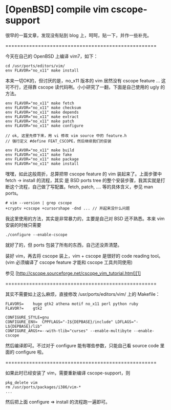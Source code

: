 # [OpenBSD] compile vim cscope-support

很早的一篇文章，发现没有贴到 blog 上，呵呵，贴一下，并作一些补充。

===================================================

今天在自己的 OpenBSD 上编译 vim7，如下： 

```
cd /usr/ports/editors/vim/ 
env FLAVOR="no_x11" make install 
```

本来一切OK的，但讨厌的是，no_x11 版本的 vim 居然没有 cscope feature ... 这可不行，还得靠 cscope 读代码咧。小小研究了一翻，下面是自己使用的 ugly 的方法。

```
env FLAVOR="no_x11" make fetch 
env FLAVOR="no_x11" make checksum 
env FLAVOR="no_x11" make depends 
env FLAVOR="no_x11" make extract 
env FLAVOR="no_x11" make patch 
env FLAVOR="no_x11" make configure 

// ok, 这里先停下来，用 vi 修改 vim source 中的 feature.h 
// 强行定义 #define FEAT_CSCOPE，然后继续我们的安装 

env FLAVOR="no_x11" make build 
env FLAVOR="no_x11" make fake 
env FLAVOR="no_x11" make package 
env FLAVOR="no_x11" make install 
```

嘿嘿，如此这般周折，总算把带 cscope feature 的 vim 装起来了。上面步骤中 fetch -> install 的流程，其实 是 BSD ports tree 的整个安装步骤，我其实就是打断这个流程，自己做了写配置。fetch, patch, .... 等的具体含义，参见 man ports。

```
# vim --version | grep cscope 
+cryptv +cscope +cursorshape -dnd ... // 开起来没什么问题 
```

我这里使用的方法，其实是非常暴力的，主要是自己对 BSD 还不熟悉。本来 vim 安装的时候只需要 

```
./configure --enable-cscope 
```

就好了的，但 ports 包装了所有的东西，自己还没弄清楚。 

装好 vim，再去将 cscope 装上，vim + cscope 是很好的 code reading tool。(vim 必须编译了 
cscope feature 才能和 cscope 工具共同使用) 

参见 [http://cscope.sourceforge.net/cscope_vim_tutorial.html][1]

===================================================

其实不需要如上这么麻烦，直接修改 /usr/ports/editors/vim/ 上的 Makefile：

```
FLAVORS=    huge gtk2 athena motif no_x11 perl python ruby
FLAVOR?=    gtk2

CONFIGURE_STYLE=gnu
CONFIGURE_ENV=  CPPFLAGS="-I${DEPBASE}/include" LDFLAGS="-L${DEPBASE}/lib"
CONFIGURE_ARGS+=--with-tlib="curses" --enable-multibyte --enable-cscope
```

然后编译即可。不过对于 configure 能有哪些参数，只能自己看 source code 里面的 configure 啦。

===================================================

如果此时已经安装了 vim，需要重新编译 cscope-support，则

```
pkg_delete vim
rm /usr/ports/packages/i386/vim-*
...
```

然后把上面 configure => install 的流程跑一遍即可。

[1]:http://cscope.sourceforge.net/cscope_vim_tutorial.html
